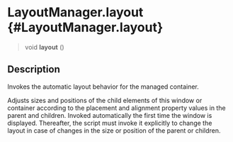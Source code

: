 LayoutManager.layout {#LayoutManager.layout}
====================

> void **layout** ()

Description
-----------

Invokes the automatic layout behavior for the managed container.

Adjusts sizes and positions of the child elements of this window or
container according to the placement and alignment property values in
the parent and children. Invoked automatically the first time the window
is displayed. Thereafter, the script must invoke it explicitly to change
the layout in case of changes in the size or position of the parent or
children.
